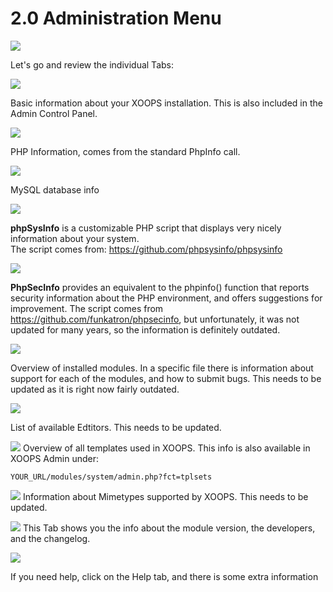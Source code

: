 # 2.0 Administration Menu

![](../assets/image001.png)

Let's go and review the individual Tabs:

![](../assets/image003.png)

Basic information about your XOOPS installation. This is also included in the Admin Control Panel.

![](../assets/image004.png)

PHP Information, comes from the standard PhpInfo call.

![](../assets/image005.png)

MySQL database info

![](../assets/image006.png)

**phpSysInfo** is a customizable PHP script that displays very nicely information about your system.  
The script comes from: https://github.com/phpsysinfo/phpsysinfo

![](../assets/image007.png)

**PhpSecInfo** provides an equivalent to the phpinfo() function that reports security information about the PHP environment, and offers suggestions for improvement.
The script comes from https://github.com/funkatron/phpsecinfo, but unfortunately, it was not updated for many years, so the information is definitely outdated. 

![](../assets/image008.png)

Overview of installed modules. In a specific file there is information about support for each of the modules, and how to submit bugs. This needs to be updated as it is right now fairly outdated. 

![](../assets/image009.png)

List of available Edtitors. This needs to be updated.

![](../assets/image010.png)
Overview of all templates used in XOOPS. This info is also available in XOOPS Admin under:
```
YOUR_URL/modules/system/admin.php?fct=tplsets
```

![](../assets/image011.png)
Information about Mimetypes supported by XOOPS. This needs to be updated.

![](../assets/image012.png)
This Tab shows you the info about the module version, the developers, and the changelog. 

![](../assets/image013.png)

If you need help, click on the Help tab, and there is some extra information